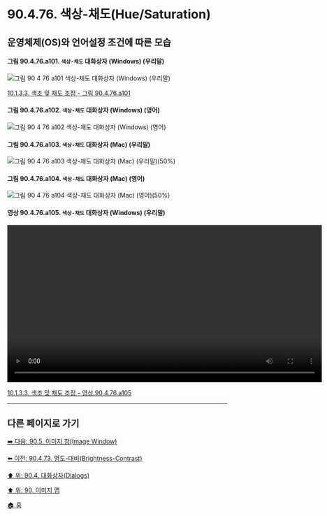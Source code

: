 # 90.4.76. 색상-채도(Hue/Saturation)
## 운영체제(OS)와 언어설정 조건에 따른 모습
#### 그림 90.4.76.a101. `색상-채도` 대화상자 (Windows) (우리말)
![그림 90 4 76 a101  `색상-채도` 대화상자 (Windows) (우리말)](https://github.com/wonder13662/gimp/assets/15767104/1e845854-a7e1-4f7e-bfd4-5b5c21b223f5)

[10.1.3.3. 색조 및 채도 조정 - 그림 90.4.76.a101]()

#### 그림 90.4.76.a102. `색상-채도` 대화상자 (Windows) (영어)
![그림 90 4 76 a102  `색상-채도` 대화상자 (Windows) (영어)](https://github.com/wonder13662/gimp/assets/15767104/90ba7e1d-12c7-49f0-a004-31e9b285b306)

#### 그림 90.4.76.a103. `색상-채도` 대화상자 (Mac) (우리말)
![그림 90 4 76 a103  `색상-채도` 대화상자 (Mac) (우리말)(50%)](https://github.com/wonder13662/gimp/assets/15767104/467abc3b-e3e2-4a1d-9a29-02ecb210e464)

#### 그림 90.4.76.a104. `색상-채도` 대화상자 (Mac) (영어)
![그림 90 4 76 a104  `색상-채도` 대화상자 (Mac) (영어)(50%)](https://github.com/wonder13662/gimp/assets/15767104/07cfbb2f-911e-4da5-826f-904257c08bd2)

#### 영상 90.4.76.a105. `색상-채도` 대화상자 (Windows) (우리말)
<video controls="controls" width="720" src="https://github.com/wonder13662/gimp/assets/15767104/fc26c240-c08a-4606-a7d7-acdc3e63067f"></video>

[10.1.3.3. 색조 및 채도 조정 - 영상 90.4.76.a105]()

***

## 다른 페이지로 가기

[➡️ 다음: 90.5. 이미지 창(Image Window)](./90-05-00-image_window.md)

[⬅️ 이전: 90.4.73. 명도-대비(Brightness-Contrast)](./90-04-73-brightness_contrast.md)

[⬆️ 위: 90.4. 대화상자(Dialogs)](./90-04-00-dialogs.md)

[⬆️ 위: 90. 이미지 맵](./90-00-image-map.md)

[🏠 홈](./00-home.md)
